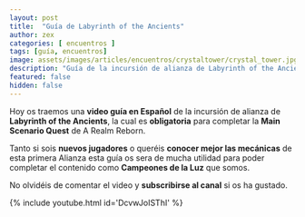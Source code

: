 ```yaml
---
layout: post
title:  "Guía de Labyrinth of the Ancients"
author: zex
categories: [ encuentros ]
tags: [guía, encuentros]
image: assets/images/articles/encuentros/crystaltower/crystal_tower.jpg
description: "Guía de la incursión de alianza de Labyrinth of the Ancients"
featured: false
hidden: false
---
```

Hoy os traemos una **video guía en Español** de la incursión de alianza de **Labyrinth of the Ancients**, la cual es **obligatoria** para completar la **Main Scenario Quest** de A Realm Reborn.

Tanto si sois **nuevos jugadores** o queréis **conocer mejor las mecánicas** de esta primera Alianza esta guía os sera de mucha utilidad para poder completar el contenido como **Campeones de la Luz** que somos.

No olvidéis de comentar el video y **subscribirse al canal** si os ha gustado.

{% include youtube.html id='DcvwJoISThI' %}
